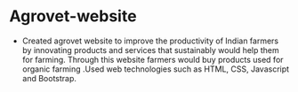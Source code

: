 # Agrovet-website
- Created agrovet website to improve the productivity of Indian farmers by innovating
products and services that sustainably would help them for farming. Through this website
farmers would buy products used for organic farming .Used web technologies such as HTML,
CSS, Javascript and Bootstrap.
